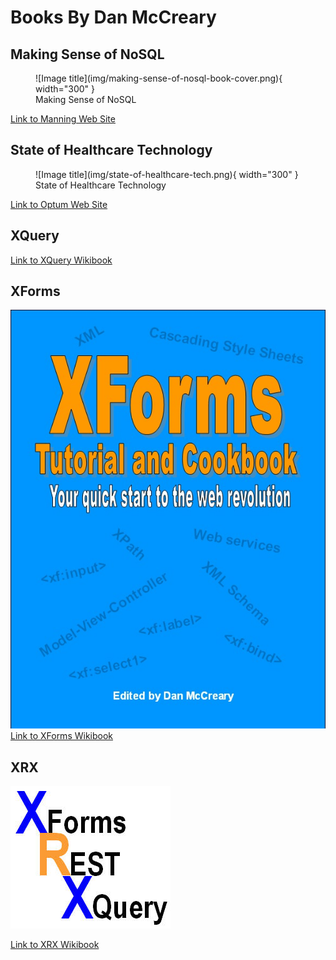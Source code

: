 # Books By Dan McCreary

## Making Sense of NoSQL

<figure markdown>
  ![Image title](img/making-sense-of-nosql-book-cover.png){ width="300" }
  <figcaption>Making Sense of NoSQL</figcaption>
</figure>

[Link to Manning Web Site](https://www.manning.com/books/making-sense-of-nosql)

## State of Healthcare Technology

<figure markdown>
  ![Image title](img/state-of-healthcare-tech.png){ width="300" }
  <figcaption>State of Healthcare Technology</figcaption>
</figure>

[Link to Optum Web Site](https://www.optum.com/business/resources/library/oreilly-report.html)

## XQuery

[Link to XQuery Wikibook](https://en.wikibooks.org/wiki/XQuery)

## XForms

![Xforms Book Cover](img/xforms-cover.jpg)
[Link to XForms Wikibook](https://en.wikibooks.org/wiki/XForms)

## XRX

![XRX Book Cover](img/xrx-book-cover.jpg)

[Link to XRX Wikibook](https://en.wikibooks.org/wiki/XRX)